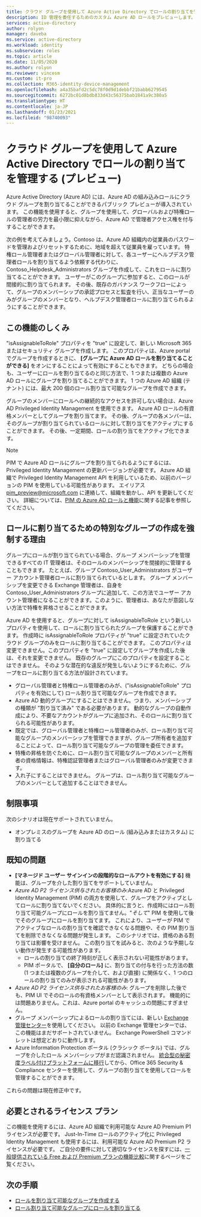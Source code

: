 ```yaml
---
title: クラウド グループを使用して Azure Active Directory でロールの割り当てを管理する | Microsoft Docs
description: ID 管理を委任するためのカスタム Azure AD ロールをプレビューします。 Azure portal、PowerShell、または Graph API で Azure ロールの割り当てを管理します。
services: active-directory
author: rolyon
manager: daveba
ms.service: active-directory
ms.workload: identity
ms.subservice: roles
ms.topic: article
ms.date: 11/05/2020
ms.author: rolyon
ms.reviewer: vincesm
ms.custom: it-pro
ms.collection: M365-identity-device-management
ms.openlocfilehash: a4a35bafd2c5dc78f0d9d1debbf21babb6279545
ms.sourcegitcommit: 6272bc01d8bdb833d43c56375bab1841a9c380a5
ms.translationtype: HT
ms.contentlocale: ja-JP
ms.lasthandoff: 01/23/2021
ms.locfileid: "98740093"
---
```

# <a name="use-cloud-groups-to-manage-role-assignments-in-azure-active-directory-preview"></a>クラウド グループを使用して Azure Active Directory でロールの割り当てを管理する (プレビュー)

Azure Active Directory (Azure AD) には、Azure AD の組み込みロールにクラウド グループを割り当てることができるパブリック プレビューが導入されています。 この機能を使用すると、グループを使用して、グローバルおよび特権ロールの管理者の労力を最小限に抑えながら、Azure AD で管理者アクセス権を付与することができます。

次の例を考えてみましょう。Contoso は、Azure AD 組織内の従業員のパスワードを管理およびリセットするために、地域を超えて従業員を雇っています。 特権ロール管理者またはグローバル管理者に対して、各ユーザーにヘルプデスク管理者ロールを割り当てるよう依頼する代わりに、Contoso_Helpdesk_Administrators グループを作成して、これをロールに割り当てることができます。 ユーザーがこのグループに参加すると、このロールが間接的に割り当てられます。 その後、既存のガバナンス ワークフローによって、グループのメンバーシップの承認プロセスと監査を行い、正当なユーザーのみがグループのメンバーとなり、ヘルプデスク管理者ロールに割り当てられるようにすることができます。

## <a name="how-this-feature-works"></a>この機能のしくみ

"isAssignableToRole" プロパティを "true" に設定して、新しい Microsoft 365 またはセキュリティ グループを作成します。 このプロパティは、Azure portal でグループを作成するときに、 **[グループに Azure AD ロールを割り当てることができる]** をオンにすることによって有効にすることもできます。 どちらの場合も、ユーザーにロールを割り当てるのと同じ方法で、1 つまたは複数の Azure AD ロールにグループを割り当てることができます。 1 つの Azure AD 組織 (テナント) には、最大 200 個のロール割り当て可能なグループを作成できます。

グループのメンバーにロールへの継続的なアクセスを許可しない場合は、Azure AD Privileged Identity Management を使用できます。 Azure AD ロールの有資格メンバーとしてグループを割り当てます。 その後、グループの各メンバーは、そのグループが割り当てられているロールに対して割り当てをアクティブにすることができます。 その後、一定期間、ロールの割り当てをアクティブ化できます。

> [!Note]
> PIM で Azure AD ロールにグループを割り当てられるようにするには、Privileged Identity Management の更新バージョンが必要です。 Azure AD 組織で Privileged Identity Management API を利用しているため、以前のバージョンの PIM を使用している可能性があります。 エイリアス pim_preview@microsoft.com に連絡して、組織を動かし、API を更新してください。 詳細については、[PIM の Azure AD ロールと機能](../privileged-identity-management/azure-ad-roles-features.md)に関する記事を参照してください。

## <a name="why-we-enforce-creation-of-a-special-group-for-assigning-it-to-a-role"></a>ロールに割り当てるための特別なグループの作成を強制する理由

グループにロールが割り当てられている場合、グループ メンバーシップを管理できるすべての IT 管理者は、そのロールのメンバーシップを間接的に管理することもできます。 たとえば、グループ Contoso_User_Administrators がユーザー アカウント管理者ロールに割り当てられているとします。 グループ メンバーシップを変更できる Exchange 管理者は、自身を Contoso_User_Administrators グループに追加して、この方法でユーザー アカウント管理者になることができます。このように、管理者は、あなたが意図しない方法で特権を昇格させることができます。

Azure AD を使用すると、グループに対して isAssignableToRole という新しいプロパティを使用して、ロールに割り当てられたグループを保護することができます。 作成時に isAssignableToRole プロパティが "true" に設定されていたクラウド グループのみをロールに割り当てることができます。 このプロパティは変更できません。このプロパティを "true" に設定してグループを作成した後は、それを変更できません。 既存のグループにこのプロパティを設定することはできません。
そのような潜在的な違反が発生しないようにするために、グループをロールに割り当てる方法が設計されています。

- グローバル管理者と特権ロール管理者のみが、("isAssignableToRole" プロパティを有効にして) ロール割り当て可能なグループを作成できます。
- Azure AD 動的グループにすることはできません。つまり、メンバーシップの種類が "割り当て済み" である必要があります。 動的なグループの自動作成により、不要なアカウントがグループに追加され、そのロールに割り当てられる可能性があります。
- 既定では、グローバル管理者と特権ロール管理者のみが、ロール割り当て可能なグループのメンバーシップを管理できますが、グループ所有者を追加することによって、ロール割り当て可能なグループの管理を委任できます。
- 特権の昇格を防ぐために、ロール割り当て可能なグループのメンバーと所有者の資格情報は、特権認証管理者またはグローバル管理者のみが変更できます。
- 入れ子にすることはできません。 グループは、ロール割り当て可能なグループのメンバーとして追加することはできません。

## <a name="limitations"></a>制限事項

次のシナリオは現在サポートされていません。  

- オンプレミスのグループを Azure AD のロール (組み込みまたはカスタム) に割り当てる

## <a name="known-issues"></a>既知の問題

- **[マネージド ユーザー サインインの段階的なロールアウトを有効にする]** 機能は、グループを介した割り当てをサポートしていません。
- *Azure AD P2 ライセンス供与されたお客様のみ*:Azure AD と Privileged Identity Management (PIM) の両方を使用して、グループをアクティブとしてロールに割り当てないでください。 具体的に言うと、作成時にはロール割り当て可能グループにロールを割り当てません。"*そして*" PIM を使用して後でそのグループにロールを割り当てます。 これにより、ユーザーが PIM でアクティブなロールの割り当てを確認できなくなる問題や、その PIM 割り当てを削除できなくなる問題が発生します。 このシナリオでは、資格のある割り当ては影響を受けません。 この割り当てを試みると、次のような予期しない動作が発生する可能性があります。
  - ロールの割り当ての終了時刻が正しく表示されない可能性があります。
  - PIM ポータルで、 **[自分のロール]** に、割り当ての付与を行った方法の数 (1 つまたは複数のグループを介して、および直接) に関係なく、1 つのロールの割り当てのみが表示される可能性があります。
- *Azure AD P2 ライセンス供与されたお客様のみ*: グループを削除した後でも、PIM UI でそのロールの有資格メンバーとして表示されます。 機能的には問題ありません。これは、Azure portal のキャッシュの問題にすぎません。  
- グループ メンバーシップによるロールの割り当てには、新しい [Exchange 管理センター](https://admin.exchange.microsoft.com/)を使用してください。 以前の Exchange 管理センターでは、この機能はまだサポートされていません。 Exchange PowerShell コマンドレットは想定どおりに動作します。
- Azure Information Protection ポータル (クラシック ポータル) では、グループを介したロール メンバーシップがまだ認識されません。 [統合型の秘密度ラベル付けプラットフォームに移行](/azure/information-protection/configure-policy-migrate-labels)してから、Office 365 Security & Compliance センターを使用して、グループの割り当てを使用してロールを管理することができます。

これらの問題は現在修正中です。

## <a name="required-license-plan"></a>必要とされるライセンス プラン

この機能を使用するには、Azure AD 組織で利用可能な Azure AD Premium P1 ライセンスが必要です。 Just-In-Time ロールのアクティブ化に Privileged Identity Management も使用するには、利用可能な Azure AD Premium P2 ライセンスが必要です。 ご自分の要件に対して適切なライセンスを探すには、[一般提供されている Free および Premium プランの機能比較](../fundamentals/active-directory-whatis.md#what-are-the-azure-ad-licenses)に関するページをご覧ください。

## <a name="next-steps"></a>次の手順

- [ロールを割り当て可能なグループを作成する](groups-create-eligible.md)
- [ロール割り当て可能なグループにロールを割り当てる](groups-assign-role.md)
